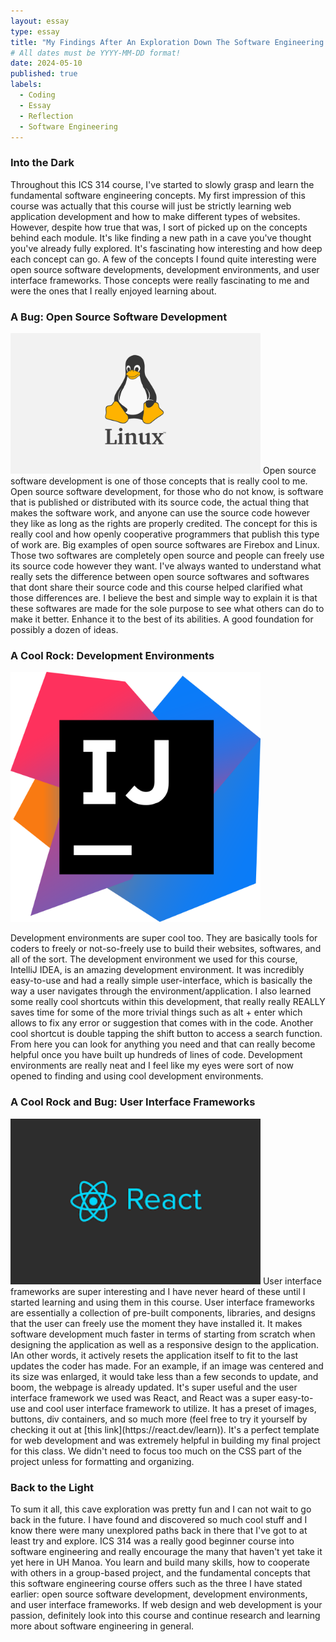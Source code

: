 ```yaml
---
layout: essay
type: essay
title: "My Findings After An Exploration Down The Software Engineering Cave"
# All dates must be YYYY-MM-DD format!
date: 2024-05-10
published: true
labels:
  - Coding
  - Essay
  - Reflection
  - Software Engineering
---
```

### Into the Dark
  Throughout this ICS 314 course, I've started to slowly grasp and learn the fundamental software engineering concepts. My first impression of this course was actually that this course will just be strictly learning web application development and how to make different types of websites. However, despite how true that was, I sort of picked up on the concepts behind each module. It's like finding a new path in a cave you've thought you've already fully explored. It's fascinating how interesting and how deep each concept can go. A few of the concepts I found quite interesting were open source software developments, development environments, and user interface frameworks. Those concepts were really fascinating to me and were the ones that I really enjoyed learning about.  

### A Bug: Open Source Software Development
<img width="400px" class="rounded mx-auto d block pe-4" src="../img/linux.png">
  Open source software development is one of those concepts that is really cool to me. Open source software development, for those who do not know, is software that is published or distributed with its source code, the actual thing that makes the software work, and anyone can use the source code however they like as long as the rights are properly credited. The concept for this is really cool and how openly cooperative programmers that publish this type of work are. Big examples of open source softwares are Firebox and Linux. Those two softwares are completely open source and people can freely use its source code however they want. I've always wanted to understand what really sets the difference between open source softwares and softwares that dont share their source code and this course helped clarified what those differences are. I believe the best and simple way to explain it is that these softwares are made for the sole purpose to see what others can do to make it better. Enhance it to the best of its abilities. A good foundation for possibly a dozen of ideas.  

### A Cool Rock: Development Environments
<img width="400px" class="rounded float-end pe-4" src="../img/IntelliJ.png">

  Development environments are super cool too. They are basically tools for coders to freely or not-so-freely use to build their websites, softwares, and all of the sort. The development environment we used for this course, IntelliJ IDEA, is an amazing development environment. It was incredibly easy-to-use and had a really simple user-interface, which is basically the way a user navigates through the environment/application. I also learned some really cool shortcuts within this development, that really really REALLY saves time for some of the more trivial things such as alt + enter which allows to fix any error or suggestion that comes with in the code. Another cool shortcut is double tapping the shift button to access a search function. From here you can look for anything you need and that can really become helpful once you have built up hundreds of lines of code. Development environments are really neat and I feel like my eyes were sort of now opened to finding and using cool development environments. 

### A Cool Rock and Bug: User Interface Frameworks
<img width="400px" class="rounded float-start pe-4" src="../img/react.png">
  User interface frameworks are super interesting and I have never heard of these until I started learning and using them in this course. User interface frameworks are essentially a collection of pre-built components, libraries, and designs that the user can freely use the moment they have installed it. It makes software development much faster in terms of starting from scratch when designing the application as well as a responsive design to the application. IAn other words, it actively resets the application itself to fit to the last updates the coder has made. For an example, if an image was centered and its size was enlarged, it would take less than a few seconds to update, and boom, the webpage is already updated. It's super useful and the user interface framework we used was React, and React was a super easy-to-use and cool user interface framework to utilize. It has a preset of images, buttons, div containers, and so much more (feel free to try it yourself by checking it out at [this link](https://react.dev/learn)). It's a perfect template for web development and was extremely helpful in building my final project for this class. We didn't need to focus too much on the CSS part of the project unless for formatting and organizing. 


### Back to the Light
  To sum it all, this cave exploration was pretty fun and I can not wait to go back in the future. I have found and discovered so much cool stuff and I know there were many unexplored paths back in there that I've got to at least try and explore. ICS 314 was a really good beginner course into software engineering and really encourage the many that haven't yet take it yet here in UH Manoa. You learn and build many skills, how to cooperate with others in a group-based project, and the fundamental concepts that this software engineering course offers such as the three I have stated earlier: open source software development, development environments, and user interface frameworks. If web design and web development is your passion, definitely look into this course and continue research and learning more about software engineering in general. 

